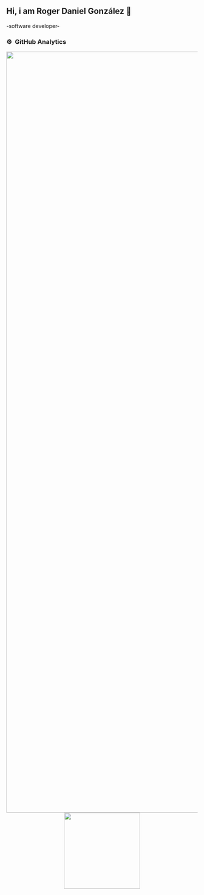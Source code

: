## Hi, i am Roger Daniel González 👋
-software developer-


### ⚙️ &nbsp;GitHub Analytics

<p align="center">
<a href="https://github.com/RogerDGonz">
  <img height="2000em" src="https://github-readme-stats-eight-theta.vercel.app/api?username=RogerDGonz&show_icons=true&theme=algolia&include_all_commits=true&count_private=true"/>
  <img height="200em" src="https://github-readme-stats-eight-theta.vercel.app/api/top-langs/?username=RogerDGonz&layout=compact&langs_count=8&theme=algolia"/>
</a>
</p>

<!--
**RogerDGonz/RogerDGonz** is a ✨ _special_ ✨ repository because its `README.md` (this file) appears on your GitHub profile.

Here are some ideas to get you started:

- 🔭 I’m currently working on ... 
- 🌱 I’m currently learning ...
- 👯 I’m looking to collaborate on ...
- 🤔 I’m looking for help with ...
- 💬 Ask me about ...
- 📫 How to reach me: ...
- 😄 Pronouns: ...
- ⚡ Fun fact: ...
-->
